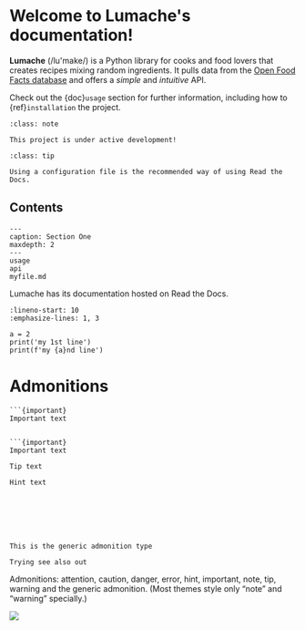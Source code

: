 # Welcome to Lumache's documentation!

**Lumache** (/lu'make/) is a Python library for cooks and food lovers
that creates recipes mixing random ingredients.
It pulls data from the [Open Food Facts database](https://world.openfoodfacts.org/)
and offers a *simple* and *intuitive* API.

Check out the {doc}`usage` section for further information, including
how to {ref}`installation` the project.

```{admonition} Here's my title
:class: note

This project is under active development!
```

```{admonition} Tip 123
:class: tip

Using a configuration file is the recommended way of using Read the Docs.
```

## Contents

```{toctree}
---
caption: Section One
maxdepth: 2
---
usage
api
myfile.md
```

Lumache has its documentation hosted on Read the Docs.

```{code-block} python
:lineno-start: 10
:emphasize-lines: 1, 3

a = 2
print('my 1st line')
print(f'my {a}nd line')
```


# Admonitions

```{code-block}
```{important}
Important text
```
```

```{important}
Important text
```

```{tip}
Tip text
```

```{hint}
Hint text
```




```{attention} Sample attention
```

```{caution} Sample caution
```

```{danger} Sample danger
```

```{error} Sample error
```

```{note} Notes require **no** arguments, so content can start here.
```

```{warning} Sample warning
```

```{admonition} Custom admonition
This is the generic admonition type
```

```{seealso}
Trying see also out
```
Admonitions: attention, caution, danger, error, hint, important, note, tip, warning and the generic admonition. (Most themes style only “note” and “warning” specially.)

![](https://miro.medium.com/max/742/1*fmVKSXsMpNehBn-dVovFdg.png)